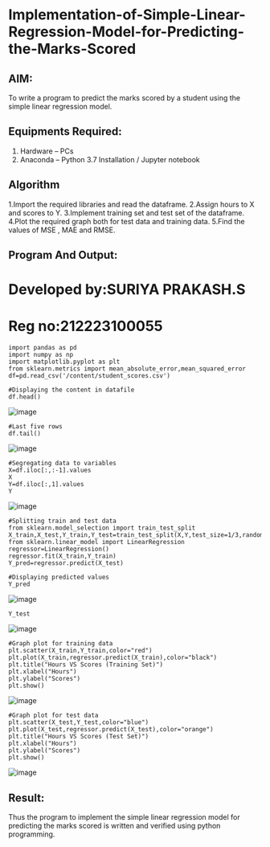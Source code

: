 # Implementation-of-Simple-Linear-Regression-Model-for-Predicting-the-Marks-Scored

## AIM:
To write a program to predict the marks scored by a student using the simple linear regression model.

## Equipments Required:
1. Hardware – PCs
2. Anaconda – Python 3.7 Installation / Jupyter notebook

## Algorithm
1.Import the required libraries and read the dataframe.
2.Assign hours to X and scores to Y.
3.Implement training set and test set of the dataframe.
4.Plot the required graph both for test data and training data.
5.Find the values of MSE , MAE and RMSE.

## Program And Output:
# Developed by:SURIYA PRAKASH.S
# Reg no:212223100055
```
import pandas as pd
import numpy as np
import matplotlib.pyplot as plt
from sklearn.metrics import mean_absolute_error,mean_squared_error
df=pd.read_csv('/content/student_scores.csv')

#Displaying the content in datafile
df.head()
```
![image](https://github.com/user-attachments/assets/0d3ff5ec-fbbd-4860-bc4e-ba7da74d7c41)
```
#Last five rows
df.tail()
```
![image](https://github.com/user-attachments/assets/d4c2a29a-e721-4b34-98af-fd55e6be210f)

```
#Segregating data to variables
X=df.iloc[:,:-1].values
X
Y=df.iloc[:,1].values
Y
```
![image](https://github.com/user-attachments/assets/8c43bb04-b0ce-44b1-a523-d3f140063d20)

```
#Splitting train and test data
from sklearn.model_selection import train_test_split
X_train,X_test,Y_train,Y_test=train_test_split(X,Y,test_size=1/3,random_state=0)
from sklearn.linear_model import LinearRegression
regressor=LinearRegression()
regressor.fit(X_train,Y_train)
Y_pred=regressor.predict(X_test)

#Displaying predicted values
Y_pred
```

![image](https://github.com/user-attachments/assets/279d5db1-3638-4806-93e4-e9a29b06672a)

```
Y_test
```

![image](https://github.com/user-attachments/assets/5d025c9d-f82d-479d-b54d-f316b8fb5980)

```
#Graph plot for training data
plt.scatter(X_train,Y_train,color="red")
plt.plot(X_train,regressor.predict(X_train),color="black")
plt.title("Hours VS Scores (Training Set)")
plt.xlabel("Hours")
plt.ylabel("Scores")
plt.show()
```
![image](https://github.com/user-attachments/assets/bbe0850b-5ed2-4b47-b85c-24fb40bef582)

```
#Graph plot for test data
plt.scatter(X_test,Y_test,color="blue")
plt.plot(X_test,regressor.predict(X_test),color="orange")
plt.title("Hours VS Scores (Test Set)")
plt.xlabel("Hours")
plt.ylabel("Scores")
plt.show()
```

![image](https://github.com/user-attachments/assets/59a97443-048c-4a12-8a9c-f64ea94aba8f)



## Result:
Thus the program to implement the simple linear regression model for predicting the marks scored is written and verified using python programming.
